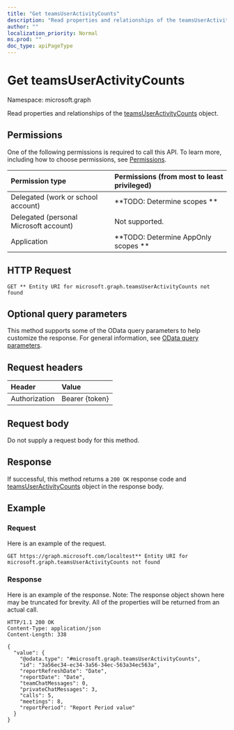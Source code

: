 ```yaml
---
title: "Get teamsUserActivityCounts"
description: "Read properties and relationships of the teamsUserActivityCounts object."
author: ""
localization_priority: Normal
ms.prod: ""
doc_type: apiPageType
---
```


# Get teamsUserActivityCounts

Namespace: microsoft.graph

Read properties and relationships of the [teamsUserActivityCounts](../resources/teamsuseractivitycounts.md) object.

## Permissions
One of the following permissions is required to call this API. To learn more, including how to choose permissions, see [Permissions](/concepts/permissions-reference.md).

|Permission type|Permissions (from most to least privileged)|
|:---|:---|
|Delegated (work or school account)|**TODO: Determine scopes **|
|Delegated (personal Microsoft account)|Not supported.|
|Application|**TODO: Determine AppOnly scopes **|

## HTTP Request
<!-- {
  "blockType": "ignored"
}
-->
``` http
GET ** Entity URI for microsoft.graph.teamsUserActivityCounts not found
```

## Optional query parameters
This method supports some of the OData query parameters to help customize the response. For general information, see [OData query parameters](/graph/query-parameters).

## Request headers
|Header|Value|
|:---|:---|
|Authorization|Bearer {token}|

## Request body
Do not supply a request body for this method.

## Response
If successful, this method returns a `200 OK` response code and [teamsUserActivityCounts](../resources/teamsuseractivitycounts.md) object in the response body.

## Example

### Request
Here is an example of the request.
<!-- {
  "blockType": "request",
  "name": "get_teamsuseractivitycounts"
}
-->
``` http
GET https://graph.microsoft.com/localtest** Entity URI for microsoft.graph.teamsUserActivityCounts not found
```

### Response
Here is an example of the response. Note: The response object shown here may be truncated for brevity. All of the properties will be returned from an actual call.
<!-- {
  "blockType": "response",
  "truncated": true,
  "@odata.type": "microsoft.graph.teamsUserActivityCounts"
}
-->
``` http
HTTP/1.1 200 OK
Content-Type: application/json
Content-Length: 338

{
  "value": {
    "@odata.type": "#microsoft.graph.teamsUserActivityCounts",
    "id": "3a56ec34-ec34-3a56-34ec-563a34ec563a",
    "reportRefreshDate": "Date",
    "reportDate": "Date",
    "teamChatMessages": 0,
    "privateChatMessages": 3,
    "calls": 5,
    "meetings": 8,
    "reportPeriod": "Report Period value"
  }
}
```

